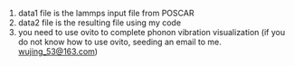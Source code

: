 1. data1 file is the lammps input file from POSCAR
2. data2 file is the resulting file using my code
3. you need to use ovito to complete phonon vibration visualization (if you do not know how to use ovito, seeding an email to me. wujing_53@163.com)
